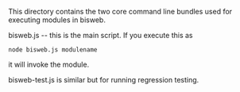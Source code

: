 This directory contains the two core command line bundles used for executing
modules in bisweb.

bisweb.js -- this is the main script. If you execute this as

    node bisweb.js modulename 
    
it will invoke the module.

bisweb-test.js is similar but for running regression testing.


